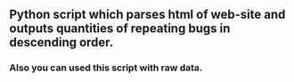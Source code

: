## Python script which parses html of web-site and outputs quantities of repeating bugs in descending order.
### Also you can used this script with raw data.

